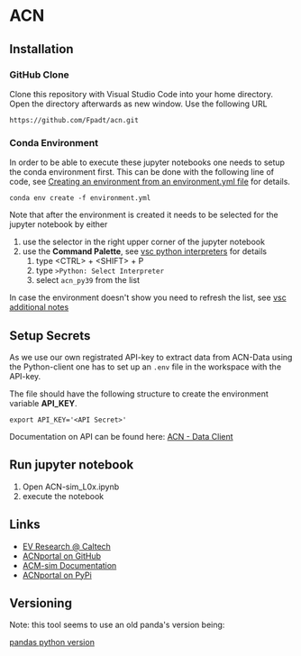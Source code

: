 # ACN

## Installation

### GitHub Clone

Clone this repository with Visual Studio Code into your home directory.  
Open the directory afterwards as new window. Use the following URL  

```
https://github.com/Fpadt/acn.git
```

### Conda Environment

In order to be able to execute these jupyter notebooks one needs to setup the conda environment first.
This can be done with the following line of code, see [Creating an environment from an environment.yml file][conda_yml] for details. 

```
conda env create -f environment.yml
```

Note that after the environment is created it needs to be selected for the jupyter notebook by either

1. use the selector in the right upper corner of the jupyter notebook
1. use the **Command Palette**, see [vsc python interpreters][vsc_python_int] for details
    1. type \<CTRL\> + \<SHIFT\> + P 
    1. type ```>Python: Select Interpreter``` 
    1. select ```acn_py39``` from the list

In case the environment doesn't show you need to refresh the list, see [vsc additional notes][vsc_conda_env]

## Setup Secrets

As we use our own registrated API-key to extract data from ACN-Data using the Python-client one has to set up an ```.env``` file in the workspace with the API-key. 

The file should have the following structure to create the environment variable **API_KEY**.  

```export API_KEY='<API Secret>'```

Documentation on API can be found here: [ACN - Data Client][acn_api]

## Run jupyter notebook

1. Open ACN-sim_L0x.ipynb 
1. execute the notebook

## Links

- [EV Research @ Caltech][def]  
- [ACNportal on GitHub][acnportal]  
- [ACM-sim Documentation][ACM-sim]  
- [ACNportal on PyPi][acn_portal_pypi]  

[def]:             https://ev.caltech.edu/index
[acnportal]:       https://github.com/zach401/acnportal
[ACM-sim]:         https://acnportal.readthedocs.io/en/latest/
[acn_portal_pypi]: https://pypi.org/project/acnportal/
[conda_yml]:       https://docs.conda.io/projects/conda/en/latest/user-guide/tasks/manage-environments.html#creating-an-environment-from-an-environment-yml-file
[vsc_python_int]:  https://code.visualstudio.com/docs/python/environments#_working-with-python-interpreters
[vsc_conda_env]:   https://code.visualstudio.com/docs/python/environments#_create-a-conda-environment-in-the-terminal
[acn_api]:         https://acnportal.readthedocs.io/en/latest/acndata/data_client.html


## Versioning

Note: this tool seems to use an old panda's version being:

[pandas python version][pandas-1.1.5]

[pandas-1.1.5]: https://pandas.pydata.org/pandas-docs/version/1.1.5/getting_started/install.html